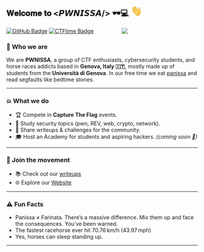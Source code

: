 <h2>𝐖𝐞𝐥𝐜𝐨𝐦𝐞 𝐭𝐨 <𝙋𝙒𝙉𝙄𝙎𝙎𝘼/> 🕶️💻 <img src="https://raw.githubusercontent.com/ABSphreak/ABSphreak/master/gifs/Hi.gif" width="30px"></h2>

<img align='right' src='https://media.giphy.com/media/LHZyixOnHwDDy/giphy.gif' width='200'>

[![GitHub Badge](https://img.shields.io/badge/-@PWNISSA-24292e?style=flat-square\&logo=github\&logoColor=white\&link=https://github.com/pwnissa)](https://github.com/pwnissa)
[![CTFtime Badge](https://img.shields.io/badge/CTFtime-PWNISSA-red?logo=CTFd&logoColor=white)](https://ctftime.org/team/386813)


### 🐴 Who we are

We are **PWNISSA**, a group of CTF enthusiasts, cybersecurity students, and horse races addicts based in **Genova, Italy 🇮🇹**,  mostly made up of students from the **Università di Genova**. In our free time we eat [panissa](https://it.wikipedia.org/wiki/Panissa_(gastronomia_ligure)) and read segfaults like bedtime stories.

---

### 💥 What we do

* 🏆 Compete in **Capture The Flag** events.
* 🔐 Study security topics (pwn, REV, web, crypto, network).
* 📂 Share writeups & challenges for the community.
* 🎓 Host an Academy for students and aspiring hackers. *(coming soon 👀)*

---

### 🔗 Join the movement

<!-- * 💬 Hit us up on [Telegram](https://t.me/pwnissa) -->
* 📚 Check out our [writeups](https://github.com/pwnissa/writeups)
* 🌐 Explore our [Website](https://pwnissa.github.io/) 

---

### ⚠️ Fun Facts

* Panissa ≠ Farinata. There’s a massive difference. Mix them up and face the consequences. You’ve been warned.
* The fastest racehorse ever hit 70.76 km/h (43.97 mph)
* Yes, horses can sleep standing up.

---
